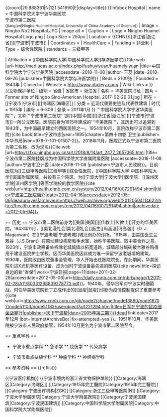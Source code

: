 {{coord|29.888361|N|121.541990|E|display=title}}
{{Infobox Hospital
| name        = 中国科学院大学宁波华美医院<br>宁波市第二医院<br><small>{{lang|en|Ningbo Huamei Hospital, University of China Academy of Science}}</small>
| Image       = Ningbo No2 Hospital.JPG
| image alt   = <!-- 图片2 -->
| Caption     = <!-- 图片说明 -->
| Logo        = Ningbo Huamei Hospital Logo.png
| Logo Size   = 250px
| Location    = {{CHN}}[[浙江省|浙江省]][[宁波市|宁波市]]
| Coordinates = <!-- 使用"[[Template:coord|Template:coord]]"，显示方式为'display=inline, title' -->
| HealthCare  = <!-- UK:NHS. AU/CA: Medicare. ELSE freetext, eg Private -->
| Funding     = 非营利
| Type        = 综合性医院
| standards   = 三级甲等

| Affiliation = [[中国科学院大学|中国科学院大学]]存济医学院<ref>{{Cite web |url=http://med.ucas.ac.cn/index.php/fushuyiyuan/huameiyiyuan |title=中国科学院大学宁波华美医院 |accessdate=2018-11-08 |author=王蕊 |date=2018-09-26 |publisher=中国科学院大学存济医学院}}</ref>
| Beds        = 2100张
| Founded     = 1843年
| Closed      = <!-- 关闭于 -->
| Website     = http://www.nbdeyy.com/
| Wiki-Links  = <!-- optional -->
}}
{{文物保护单位
| 级别 = 省级
| 省区市 = 浙江省
| 名称 = 华美医院旧址
| 图片 = Former site of Ningbo Sino-American Hospital, 2017-02-26 01.jpg
| 所在 = [[宁波市|宁波市]][[海曙区|海曙区]]
| 分类 = 近现代重要史迹及代表性建筑
| 时代 = 1915年
| 编号 = 6-306
| 登录 = 2011年1月
}}
'''中国科学院大学宁波华美医院'''，又称'''宁波市第二医院'''是[[中国|中国]][[浙江省|浙江省]][[宁波市|宁波市]]一所公立医院。医院前身为1915年建成的'''华美医院'''，其历史可以追溯到1843年，为中国最早建立的西医医院之一。1954年10月，医院改称宁波市第二医院<ref name="shizhi-sanitation">{{cite book|title=宁波市志|year=1995|chapter=第四十四卷 卫生|publisher=中华书局|isbn=978-7-101-01507-2}}</ref>。2018年11月，医院正式以宁波市第二医院为第二名称，改为现名<ref>{{Cite web |url=http://zfxx.ningbo.gov.cn/art/2018/8/14/art_2477_2657365.html |title=宁波市第二医院挂牌成为中国科学院大学直属附属医院 |accessdate=2018-11-08 |author=宁波市卫计委 |date=2018-11-08 |publisher=宁波市人民政府}}</ref>。目前医院为[[三级甲等医院|三级甲等]]综合性医院，[[中国科学院大学|中国科学院大学]]直属附属医院，共设有三个院区，为[[宁波大学|宁波大学]]医学院、[[温州医学院|温州医学院]]等医学院校的教学医院<ref>{{cite web|url=http://health.cnnb.com.cn/system/2012/04/16/007291494.shtml|title=宁波第二医院简介|date=2012-04-16|accessdate=2012-05-06|deadurl=yes|archiveurl=https://web.archive.org/web/20120504114622/http://health.cnnb.com.cn/system/2012/04/16/007291494.shtml|archivedate=2012-05-04}}</ref>。

== 历史 ==
宁波市第二医院前身为[[美国|美国]][[传教士|传教士]]开办的华美医院。1843年11月，[[美北浸礼会|美北浸礼会]]医生[[玛高温|玛高温]]（D. J. Magaowan）在[[宁波老城|宁波老城]]城北创办的诊所。1915年，由美国医生兰雅谷（J.S.Grant）在原址建设病房和手术室，始称华美医院，取中美合作之意<ref name="shizhi-sanitation" />。1923年，宁波市政筹备处拆除老城城墙以拓宽道路，城墙部分城砖被兰雅谷购得用于建设医院护士学校，因而华美医院因此成为唯一保留宁波老城墙的建筑。1930年，医院改由医院董事会管理，华人开始出任医院院长。在此期间，华美医院引进X光机等医疗设备，成为当时宁波设备最先进的医院<ref>{{cite news|title=探访身边的新“省保”|work=宁波日报|page=11|date=2011-02-28|accessdate=2012-05-06|url=http://daily.cnnb.com.cn/nbrb/page/1/2011-02-28/A11/80331298839278773.pdf}}</ref>。1940年，侵华日军对宁波实时细菌战，时任华美医院院长丁立成作出的[[鼠疫|鼠疫]]诊断为疫情控制提供了重要参考<ref>{{cite web|url=http://www.cnnb.com.cn/gb/node2/channel/node13890/node18707/node51103/node51183/userobject7ai1221294.html|title=日军在宁波的鼠疫细菌战罪行|publisher=天下宁波帮|date=2005年第三期}}{{dead link|date=2017年12月 |bot=InternetArchiveBot |fix-attempted=yes }}</ref>。1951年10月，华美医院被宁波市人民政府接管，1954年10月更名为宁波市第二医院至今<ref name="shizhi-sanitation" />。

== 重点学科 ==
* 宁波市重点学科
** 急诊学
** 烧伤学
** 传染病学

* 宁波市重点扶植学科
** 肿瘤学科
** 神经病学科

== 参考资料 ==
{{reflist}}

{{宁波医疗机构}}
{{宁波市境内的浙江省文物保护单位}}
[[Category:海曙区|Category:海曙区]]
[[Category:1915年完工醫院|Category:1915年完工醫院]]
[[Category:宁波医疗机构|ZGK]]
[[Category:浙江三级甲等医院|N]]
[[Category:宁波大学附属医院|Category:宁波大学附属医院]]
[[Category:宁波民国建筑|Category:宁波民国建筑]]
[[Category:中国科学院大学附属医院|Category:中国科学院大学附属医院]]